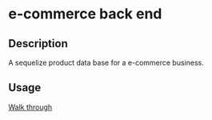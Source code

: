 # e-commerce back end

  
  

## Description
A sequelize product data base for a e-commerce business.

## Usage
[Walk through ](https://watch.screencastify.com/v/RQVYAIeBgop8mqcnRZKx)